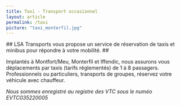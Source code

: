 ```yaml
---
title: Taxi - Transport occasionnel
layout: article
permalink: /taxi
picture: "taxi_monterfil.jpg"
---
```


## LSA Transports vous propose un service de réservation de taxis et minibus pour répondre à votre mobilité. ##

Implantés à Montfort/Meu, Monterfil et Iffendic, nous assurons vous déplacements par taxis (tarifs réglementés) de 1 à 8 passagers. Professionnels ou particuliers, transports de groupes, réservez votre véhicule avec chauffeur.



*Nous sommes enregistré au registre des VTC sous le numéo EVTC035220005*


